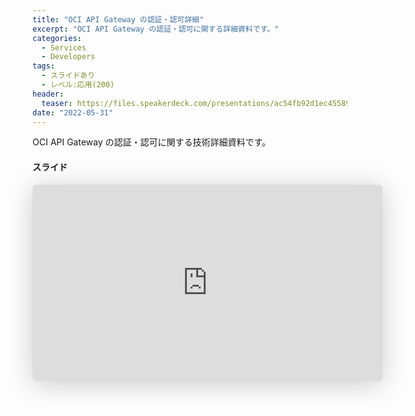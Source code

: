 ```yaml
---
title: "OCI API Gateway の認証・認可詳細"
excerpt: "OCI API Gateway の認証・認可に関する詳細資料です。"
categories:
  - Services
  - Developers
tags:
  - スライドあり
  - レベル:応用(200)
header:
  teaser: https://files.speakerdeck.com/presentations/ac54fb92d1ec45589938d0b5739c2a7d/slide_0.jpg?21587845
date: "2022-05-31"
---
```


OCI API Gateway の認証・認可に関する技術詳細資料です。  

#### スライド

<div style="max-width:768px">

<!-- Speakerdeckから Embeded リンクを取得して貼り付け (ここから) -->
<iframe class="speakerdeck-iframe" frameborder="0" src="https://speakerdeck.com/player/ac54fb92d1ec45589938d0b5739c2a7d" title="API Gateway 認証・認可詳説 / API Gateway authnz details" allowfullscreen="true" mozallowfullscreen="true" webkitallowfullscreen="true" style="border: 0px; background: padding-box padding-box rgba(0, 0, 0, 0.1); margin: 0px; padding: 0px; border-radius: 6px; box-shadow: rgba(0, 0, 0, 0.2) 0px 5px 40px; width: 560px; height: 314px;" data-ratio="1.78343949044586"></iframe>
<!-- Speakerdeckから Embeded リンクを取得して貼り付け (ここまで) -->

</div>
